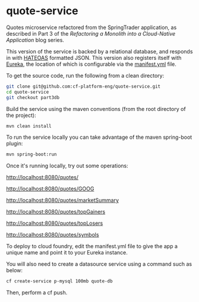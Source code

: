 # quote-service
Quotes microservice refactored from the SpringTrader application, as described in Part 3 of the *Refactoring a Monolith into a Cloud-Native Application* blog series.

This version of the service is backed by a relational database, and responds in with [HATEOAS](https://spring.io/understanding/HATEOAS) formatted JSON. This version also registers itself with [Eureka](https://github.com/Netflix/eureka/wiki/Eureka-at-a-glance), the location of which is configurable via the [manifest.yml](https://github.com/cf-platform-eng/quote-service/blob/part3db/manifest.yml) file.

To get the source code, run the following from a clean directory:

```bash
git clone git@github.com:cf-platform-eng/quote-service.git
cd quote-service
git checkout part3db
```

Build the service using the maven conventions (from the root directory of the project):

```bash
mvn clean install
```

To run the service locally you can take advantage of the maven spring-boot plugin:

```bash
mvn spring-boot:run
```

Once it's running locally, try out some operations:

<http://localhost:8080/quotes/>

<http://localhost:8080/quotes/GOOG>

<http://localhost:8080/quotes/marketSummary>

<http://localhost:8080/quotes/topGainers>

<http://localhost:8080/quotes/topLosers>

<http://localhost:8080/quotes/symbols>

To deploy to cloud foundry, edit the manifest.yml file to give the app a unique name and point it to your Eureka instance. 

You will also need to create a datasource service using a command such as below:
```bash
cf create-service p-mysql 100mb quote-db
```
Then, perform a cf push.
